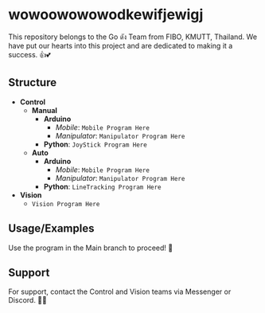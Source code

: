 # wowoowowowodkewifjewigj
This repository belongs to the Go ดัง Team from FIBO, KMUTT, Thailand. We have put our hearts into this project and are dedicated to making it a success. 👍💕
## Structure

- **Control**
    - **Manual**
        - **Arduino**
            - *Mobile*: `Mobile Program Here`
            - *Manipulator*: `Manipulator Program Here`
        - **Python**: `JoyStick Program Here`
    - **Auto**
        - **Arduino**
            - *Mobile*: `Mobile Program Here`
            - *Manipulator*: `Manipulator Program Here`
        - **Python**: `LineTracking Program Here`
- **Vision**
    - `Vision Program Here`
## Usage/Examples
Use the program in the Main branch to proceed! 🚀


## Support
For support, contact the Control and Vision teams via Messenger or Discord. 🎊📞
